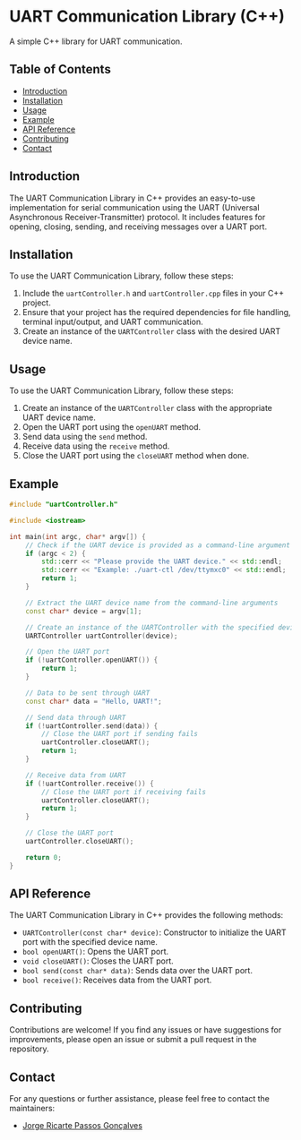 # UART Communication Library (C++)

A simple C++ library for UART communication.

## Table of Contents

- [Introduction](#introduction)
- [Installation](#installation)
- [Usage](#usage)
- [Example](#example)
- [API Reference](#api-reference)
- [Contributing](#contributing)
- [Contact](#contact)

## Introduction

The UART Communication Library in C++ provides an easy-to-use implementation for serial communication using the UART (Universal Asynchronous Receiver-Transmitter) protocol. It includes features for opening, closing, sending, and receiving messages over a UART port.

## Installation

To use the UART Communication Library, follow these steps:

1. Include the `uartController.h` and `uartController.cpp` files in your C++ project.
2. Ensure that your project has the required dependencies for file handling, terminal input/output, and UART communication.
3. Create an instance of the `UARTController` class with the desired UART device name.

## Usage

To use the UART Communication Library, follow these steps:

1. Create an instance of the `UARTController` class with the appropriate UART device name.
2. Open the UART port using the `openUART` method.
3. Send data using the `send` method.
4. Receive data using the `receive` method.
5. Close the UART port using the `closeUART` method when done.

## Example

```cpp
#include "uartController.h"

#include <iostream>

int main(int argc, char* argv[]) {
    // Check if the UART device is provided as a command-line argument
    if (argc < 2) {
        std::cerr << "Please provide the UART device." << std::endl;
        std::cerr << "Example: ./uart-ctl /dev/ttymxc0" << std::endl;
        return 1;
    }

    // Extract the UART device name from the command-line arguments
    const char* device = argv[1];

    // Create an instance of the UARTController with the specified device name
    UARTController uartController(device);

    // Open the UART port
    if (!uartController.openUART()) {
        return 1;
    }

    // Data to be sent through UART
    const char* data = "Hello, UART!";

    // Send data through UART
    if (!uartController.send(data)) {
        // Close the UART port if sending fails
        uartController.closeUART();
        return 1;
    }

    // Receive data from UART
    if (!uartController.receive()) {
        // Close the UART port if receiving fails
        uartController.closeUART();
        return 1;
    }

    // Close the UART port
    uartController.closeUART();

    return 0;
}
```

## API Reference

The UART Communication Library in C++ provides the following methods:

- `UARTController(const char* device)`: Constructor to initialize the UART port with the specified device name.
- `bool openUART()`: Opens the UART port.
- `void closeUART()`: Closes the UART port.
- `bool send(const char* data)`: Sends data over the UART port.
- `bool receive()`: Receives data from the UART port.

## Contributing

Contributions are welcome! If you find any issues or have suggestions for improvements, please open an issue or submit a pull request in the repository.

## Contact

For any questions or further assistance, please feel free to contact the maintainers:

- [Jorge Ricarte Passos Gonçalves](jorgericartepg@gmail.com)